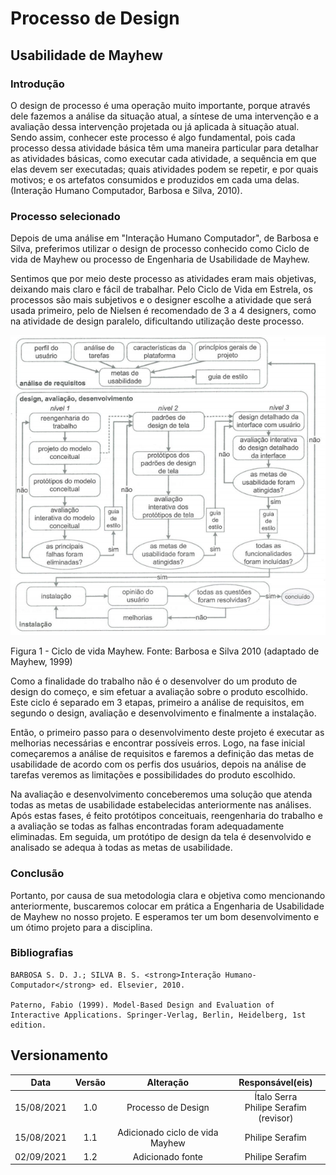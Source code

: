# Processo de Design 

## Usabilidade de Mayhew 

### Introdução 

O design de processo é uma operação muito importante, porque através dele fazemos a análise da situação atual, a síntese de uma intervenção e a avaliação dessa intervenção projetada ou já aplicada à situação atual. Sendo assim, conhecer este processo é algo fundamental, pois cada processo dessa atividade básica têm uma maneira particular para detalhar as atividades básicas, como executar cada atividade, a sequência em que elas devem ser executadas; quais atividades podem se repetir, e por quais motivos; e os artefatos consumidos e produzidos em cada uma delas. (Interação Humano Computador, Barbosa e Silva, 2010).  


### Processo selecionado

Depois de uma análise em "Interação Humano Computador", de Barbosa e Silva, preferimos utilizar o design de processo conhecido como Ciclo de vida de Mayhew ou processo de Engenharia de Usabilidade de Mayhew.

Sentimos que por meio deste processo as atividades eram mais objetivas, deixando mais claro e fácil de trabalhar. Pelo Ciclo de Vida em Estrela, os processos são mais subjetivos e o designer escolhe a atividade que será usada primeiro, pelo de Nielsen é recomendado de 3 a 4 designers, como na atividade de design paralelo, dificultando utilização deste processo. 

![image info](../../assets/img/ciclo_mayhew.png)
<figcaption>Figura 1 - Ciclo de vida Mayhew. Fonte: Barbosa e Silva 2010 (adaptado de Mayhew, 1999)</figcaption>

Como a finalidade do trabalho não é o desenvolver do um produto de design do começo, e sim efetuar a avaliação sobre o produto escolhido. Este ciclo é separado em 3 etapas, primeiro a análise de requisitos, em segundo o design, avaliação e desenvolvimento e finalmente a instalação. 

Então, o primeiro passo para o desenvolvimento deste projeto é executar as melhorias necessárias e encontrar possíveis erros. Logo, na fase inicial começaremos a análise de requisitos e faremos a definição das metas de usabilidade de acordo com os perfis dos usuários, depois na análise de tarefas veremos as limitações e possibilidades do produto escolhido. 

Na avaliação e desenvolvimento conceberemos uma solução que atenda todas as metas de usabilidade estabelecidas anteriormente nas análises. Após estas fases, é feito protótipos conceituais, reengenharia do trabalho e a avaliação se todas as falhas encontradas foram adequadamente eliminadas. Em seguida, um protótipo de design da tela é desenvolvido e analisado se adequa à todas as metas de usabilidade. 


### Conclusão 

Portanto, por causa de sua metodologia clara e objetiva como mencionando anteriormente, buscaremos colocar em prática a Engenharia de Usabilidade de Mayhew no nosso projeto. E esperamos ter um bom desenvolvimento e um ótimo projeto para a disciplina. 

 
### Bibliografias

    BARBOSA S. D. J.; SILVA B. S. <strong>Interação Humano-Computador</strong> ed. Elsevier, 2010.

    Paterno, Fabio (1999). Model-Based Design and Evaluation of Interactive Applications. Springer-Verlag, Berlin, Heidelberg, 1st edition.

## Versionamento

|    Data    | Versão |            Alteração            |             Responsável(eis)              |
| :--------: | :----: | :-----------------------------: | :---------------------------------------: |
| 15/08/2021 |  1.0   |       Processo de Design        | Ítalo Serra</br>Philipe Serafim (revisor) |
| 15/08/2021 |  1.1   | Adicionado ciclo de vida Mayhew |              Philipe Serafim              |
| 02/09/2021 |  1.2   |        Adicionado fonte         |              Philipe Serafim              |

